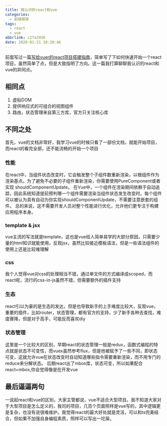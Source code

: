 ```yaml
---
title: 我认识的react和vue
categories:
  - 前端框架
tags:
  - react
  - vue
abbrlink: c2fa2936
date: 2020-01-21 10:20:46
---
```


前面写过一篇[写给vuer的react项目搭建指南](https://www.jiayechao.com/archives/d36bc790/)，简单写了下如何快速开始一个react项目，虽然简单了点，但是大致指明了方向。这一篇我打算聊聊我认识的react和vue的异同点。

## 相同点

1. 虚拟DOM
2. 提供响应式的可组合的视图组件
3. 路由，状态管理来自第三方库，官方只关注核心库

## 不同之处

首先，vue的文档非常好，我学习vue的时候只看了一部份文档，就能开始项目，而react的看完全部，还不能流畅的开始一个项目

### 性能
在react中，当组件状态改变时，它会触发整个子组件数重新渲染，以根组件作为渲染基点。为了避免不必要的子组件重新渲染，你需要使用PureComponent或者实现 shouldComponentUpdate。
在Vue中，一个组件在渲染期间依赖于自动追踪，因此系统知道提前预判哪一个组件需要渲染当组件状态发生改变时。每个组件可以被认为具有自动为你实现shouldComponentUpdate，不需要注意嵌套的组件。
总的来说，这不需要开发人员对整个性能进行优化，允许他们更专注于构建应用程序本身。

### template & jsx
vue主流的写法就是template，这也是vue给人简单易学的大部分原因，只需要少量的html知识就能使用，反观jsx，虽然比较接近模板语法，但是一些语法组件的使用上还是比较难理解

### css
我个人觉得vue对css的处理相当不错，通过单文件的方式编译成scoped，而react呢，流行的css-in-js虽然不错，但需要额外的插件支持

### 生态
react引以为豪的是生态的发达，但是也导致新手的上手难度比较大，反观vue，重要的插件，比如router，状态管理，都有官方的支持，少了新手各种去查找，难度骤降，但是对于高手，可能反而喜欢diy

### 状态管理
这里是一个比较大的区别，早期react的状态管理一般是redux，函数式编程的特点就是状态不可变性，而vuex虽然参考flux，但是他被赋予了一些不同，即状态可变，这就允许vue在状态改变时自动知道哪些指令需要重新渲染，而不用专门的reduce来分解状态。
后期react出了mbox库，状态可变，所以如果配合react+mbox,你会觉得像是在开发vue

## 最后逼逼两句
一说起react和vue的区别，大家主管都说，vue不适合大型项目。我不知道大家对于大型项目是怎么定义的，我司的项目，几百个页面照样是vue写的，其中逻辑更是复杂，也没有说很难维护。我觉得react的最大好处就是灵活，可以和ts完美结合，但如果不加强自身编程素质，照样可以写出一坨屎。

